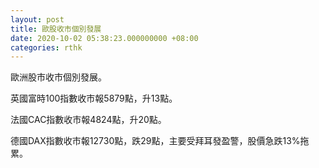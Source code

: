 ```yaml
---
layout: post
title: 歐股收市個別發展
date: 2020-10-02 05:38:23.000000000 +08:00
categories: rthk
---
```


歐洲股市收市個別發展。

英國富時100指數收市報5879點，升13點。

法國CAC指數收市報4824點，升20點。

德國DAX指數收市報12730點，跌29點，主要受拜耳發盈警，股價急跌13%拖累。
